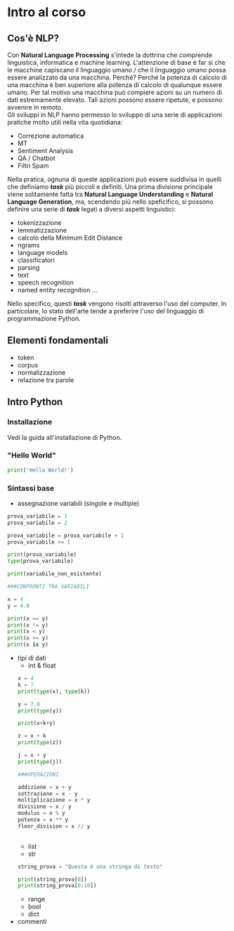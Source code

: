 # Intro al corso

## Cos'è NLP?

Con **Natural Language Processing** s'intede la dottrina che comprende linguistica, informatica e machine learning. L'attenzione di base è far sì che le macchine capiscano il linguaggio umano / che il linguaggio umano possa essere analizzato da una macchina. Perché? Perché la potenza di calcolo di una macchina è ben superiore alla potenza di calcolo di qualunque essere umano. Per tal motivo una macchina può compiere azioni su un numero di dati estremamente elevato. Tali azioni possono essere ripetute, e possono avvenire in remoto. \
Gli sviluppi in NLP hanno permesso lo sviluppo di una serie di applicazioni pratiche molto utili nella vita quotidiana:

- Correzione automatica
- MT
- Sentiment Analysis
- QA / Chatbot
- Filtri Spam

Nella pratica, ognuna di queste applicazioni può essere suddivisa in quelli che definiamo ***task*** più piccoli e definiti. Una prima divisione principale viene solitamente fatta tra **Natural Language Understanding** e **Natural Language Generation**, ma, scendendo più nello speficifico, si possono definire una serie di ***task*** legati a diversi aspetti linguistici:

- tokenizzazione
- lemmatizzazione
- calcolo della Minimum Edit Distance
- ngrams
- language models
- classificatori
- parsing
- text
- speech recognition
- named entity recognition
...

Nello specifico, questi ***task*** vengono risolti attraverso l'uso del computer. In particolare, lo stato dell'arte tende a preferire l'uso del linguaggio di programmazione Python.

## Elementi fondamentali

- token
- corpus
- normalizzazione
- relazione tra parole

## Intro Python

### Installazione

Vedi la guida all'installazione di Python.

### "Hello World"

```python
print('Hello World!')
```

### Sintassi base
- assegnazione variabili (singole e multiple)
```python
prova_variabile = 1
prova_variabile = 2

prova_variabile = prova_variabile + 1
prova_variabile += 1

print(prova_variabile)
type(prova_variabile)

print(variabile_non_esistente)

###CONFRONTI TRA VARIABILI

x = 4
y = 4.0

print(x == y)
print(x != y)
print(x < y)
print(x >= y)
print(x is y)

```

- tipi di dati
  - int & float
  ```python
  x = 4
  k = 7
  print(type(x), type(k))
  
  y = 7.8
  print(type(y))
  
  print(x+k+y)
  
  z = x + k
  print(type(z))
  
  j = x + y
  print(type(j))
  
  ###OPERAZIONI
  
  addizione = x + y
  sottrazione = x - y
  moltiplicazione = x * y
  divisione = x / y
  modulus = x % y
  potenza = x ** y
  floor_division = x // y
    
  ```
  - list
  - str
  ```python
  string_prova = "Questa è una stringa di testo"

  print(string_prova[0])
  print(string_prova[0:10])
  
  
  ```
  - range
  - bool
  - dict
- commenti 
